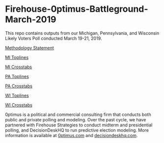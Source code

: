 # Firehouse-0ptimus-Battleground-March-2019
This repo contains outputs from our Michigan, Pennsylvania, and Wisconsin Likely Voters Poll conducted March 19-21, 2019.

<a href="https://github.com/optimus-forecasting-and-polling/Firehouse-0ptimus-Battleground-March-2019/blob/master/Firehouse_0ptimus_March_2019_Methodology_Statement.pdf">Methodology Statement</a>

<a href="https://github.com/optimus-forecasting-and-polling/Firehouse-0ptimus-Battleground-March-2019/blob/master/FH_0ptimus_0321_MI_Toplines.pdf">MI Toplines</a>

<a href="https://github.com/optimus-forecasting-and-polling/Firehouse-0ptimus-Battleground-March-2019/blob/master/Crosstabs_MI_March2019.pdf">MI Crosstabs</a>

<a href="https://github.com/optimus-forecasting-and-polling/Firehouse-0ptimus-Battleground-March-2019/blob/master/FH_0ptimus_0321_PA_Toplines.pdf">PA Toplines</a>

<a href="https://github.com/optimus-forecasting-and-polling/Firehouse-0ptimus-Battleground-March-2019/blob/master/Crosstabs_PA_March2019.pdf">PA Crosstabs</a>

<a href="https://github.com/optimus-forecasting-and-polling/Firehouse-0ptimus-Battleground-March-2019/blob/master/FH_0ptimus_0321_WI_Toplines.pdf">WI Toplines</a>

<a href="https://github.com/optimus-forecasting-and-polling/Firehouse-0ptimus-Battleground-March-2019/blob/master/Crosstabs_WI_March2019.pdf">WI Crosstabs</a>

0ptimus is a political and commercial consulting firm that conducts both public and private polling and modeling. Over the past cycle, we have partnered with Firehouse Strategies to conduct midterm and presidential polling, and DecisionDeskHQ to run predictive election modeling. More information is available at <a href="https://www.0ptimus.com">0ptimus.com</a> and <a href="https://www.decisiondeskhq.com">decisiondeskhq.com</a>.
